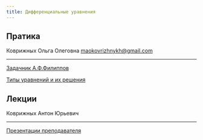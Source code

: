 ```yaml
---
title: Дифференциальные уравнения
---
```


## Пратика

Коврижных Ольга Олеговна maokovrizhnykh@gmail.com

---

[Задачник А.Ф.Филиппов](files/filipov.pdf)

[Типы уравнений и их решения](types)



## Лекции

Коврижных Антон Юрьевич

------

[Презентации преподавателя](files/diffur.pdf)



